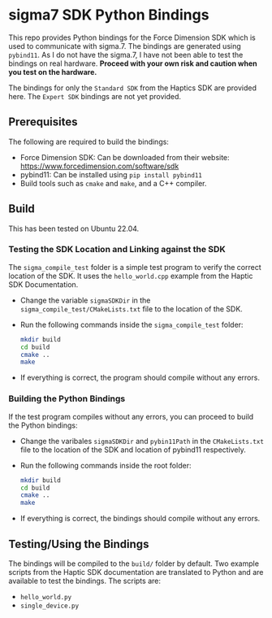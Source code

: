 # sigma7 SDK Python Bindings

This repo provides Python bindings for the Force Dimension SDK which is used to communicate with sigma.7. The bindings are generated using `pybind11`. As I do not have the sigma.7, I have not been able to test the bindings on real hardware. **Proceed with your own risk and caution when you test on the hardware.**

The bindings for only the `Standard SDK` from the Haptics SDK are provided here. The `Expert SDK` bindings are not yet provided.

## Prerequisites

The following are required to build the bindings:

- Force Dimension SDK: Can be downloaded from their website: <https://www.forcedimension.com/software/sdk>
- pybind11: Can be installed using `pip install pybind11`
- Build tools such as `cmake` and `make`, and a C++ compiler.

## Build

This has been tested on Ubuntu 22.04.

### Testing the SDK Location and Linking against the SDK

The `sigma_compile_test` folder is a simple test program to verify the correct location of the SDK. It uses the `hello_world.cpp` example from the Haptic SDK Documentation.

- Change the variable `sigmaSDKDir` in the `sigma_compile_test/CMakeLists.txt` file to the location of the SDK.
- Run the following commands inside the `sigma_compile_test` folder:

  ```bash
  mkdir build
  cd build
  cmake ..
  make
  ```

- If everything is correct, the program should compile without any errors.

### Building the Python Bindings

If the test program compiles without any errors, you can proceed to build the Python bindings:

- Change the varibales `sigmaSDKDir` and `pybin11Path` in the `CMakeLists.txt` file to the location of the SDK and location of pybind11 respectively.
- Run the following commands inside the root folder:

  ```bash
  mkdir build
  cd build
  cmake ..
  make
  ```

- If everything is correct, the bindings should compile without any errors.

## Testing/Using the Bindings

The bindings will be compiled to the `build/` folder by default. Two example scripts from the Haptic SDK documentation are translated to Python and are available to test the bindings. The scripts are:

- `hello_world.py`
- `single_device.py`
